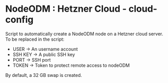# NodeODM : Hetzner Cloud - cloud-config
Script to automatically create a NodeODM node on a Hetzner cloud server.
To be replaced in the script:
* USER -> An username account
* SSH KEY -> A public SSH key
* PORT -> SSH port
* TOKEN -> Token to protect remote access to nodeODM

By default, a 32 GB swap is created.

